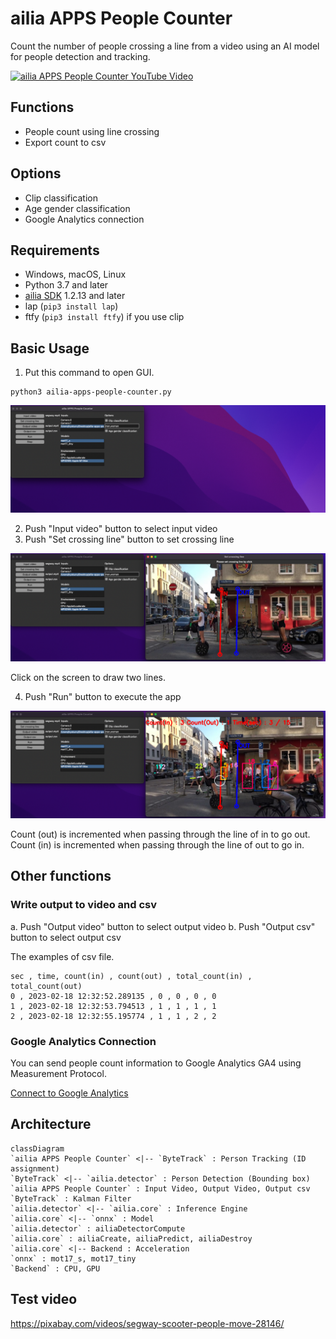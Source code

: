 # ailia APPS People Counter

Count the number of people crossing a line from a video using an AI model for people detection and tracking.

[![ailia APPS People Counter YouTube Video](http://img.youtube.com/vi/AvZUIf-nsvg/0.jpg)](https://www.youtube.com/watch?v=AvZUIf-nsvg)

## Functions

- People count using line crossing
- Export count to csv

## Options

- Clip classification
- Age gender classification
- Google Analytics connection

## Requirements

- Windows, macOS, Linux
- Python 3.7 and later
- [ailia SDK](https://github.com/axinc-ai/ailia-models/blob/master/TUTORIAL.md) 1.2.13 and later
- lap (`pip3 install lap`)
- ftfy (`pip3 install ftfy`) if you use clip

## Basic Usage

1. Put this command to open GUI.

```
python3 ailia-apps-people-counter.py
```

![Open GUI](./tutorial/open.png)

2. Push "Input video" button to select input video
3. Push "Set crossing line" button to set crossing line

![Set crossing line](./tutorial/crossing_line.png)

Click on the screen to draw two lines.

4. Push "Run" button to execute the app

![Run app](./tutorial/run.png)

Count (out) is incremented when passing through the line of in to go out. Count (in) is incremented when passing through the line of out to go in.

## Other functions

### Write output to video and csv

a. Push "Output video" button to select output video
b. Push "Output csv" button to select output csv

The examples of csv file.

```
sec , time, count(in) , count(out) , total_count(in) , total_count(out)
0 , 2023-02-18 12:32:52.289135 , 0 , 0 , 0 , 0
1 , 2023-02-18 12:32:53.794513 , 1 , 1 , 1 , 1
2 , 2023-02-18 12:32:55.195774 , 1 , 1 , 2 , 2
```

### Google Analytics Connection

You can send people count information to Google Analytics GA4 using Measurement Protocol.

[Connect to Google Analytics](ANALYTICS.md)

## Architecture

```mermaid
classDiagram
`ailia APPS People Counter` <|-- `ByteTrack` : Person Tracking (ID assignment)
`ByteTrack` <|-- `ailia.detector` : Person Detection (Bounding box)
`ailia APPS People Counter` : Input Video, Output Video, Output csv
`ByteTrack` : Kalman Filter
`ailia.detector` <|-- `ailia.core` : Inference Engine
`ailia.core` <|-- `onnx` : Model
`ailia.detector` : ailiaDetectorCompute
`ailia.core` : ailiaCreate, ailiaPredict, ailiaDestroy
`ailia.core` <|-- Backend : Acceleration
`onnx` : mot17_s, mot17_tiny
`Backend` : CPU, GPU
```

## Test video

https://pixabay.com/videos/segway-scooter-people-move-28146/

